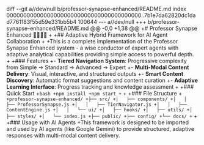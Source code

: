 diff --git a//dev/null b/professor-synapse-enhanced/README.md
index 0000000000000000000000000000000000000000..7b1e7da62820dc1dad7761183f55d59e331bb5b4 100644
--- a//dev/null
+++ b/professor-synapse-enhanced/README.md
@@ -0,0 +1,38 @@
+# Professor Synapse Enhanced 🧙🏾‍♂️✨
+
+## Adaptive Hybrid Framework for AI Agent Collaboration
+
+This is a complete implementation of the Professor Synapse Enhanced system - a wise conductor of expert agents with adaptive analytical capabilities providing simple access to powerful depth.
+
+### Features
+- **Tiered Navigation System**: Progressive complexity from Simple → Standard → Advanced → Expert
+- **Multi-Modal Content Delivery**: Visual, interactive, and structured outputs
+- **Smart Content Discovery**: Automatic format suggestions and content curation
+- **Adaptive Learning Interface**: Progress tracking and knowledge assessment
+
+### Quick Start
+```bash
+npm install
+npm start
+```
+
+### File Structure
+```
+professor-synapse-enhanced/
+├── src/
+│   ├── components/
+│   │   ├── ProfessorSynapse.js
+│   │   ├── TierNavigator.js
+│   │   ├── ContentEngine.js
+│   │   └── ui/
+│   ├── hooks/
+│   ├── utils/
+│   ├── styles/
+│   └── index.js
+├── public/
+├── config/
+└── docs/
+```
+
+### Usage with AI Agents
+This framework is designed to be imported and used by AI agents (like Google Gemini) to provide structured, adaptive responses with multi-modal content delivery.
